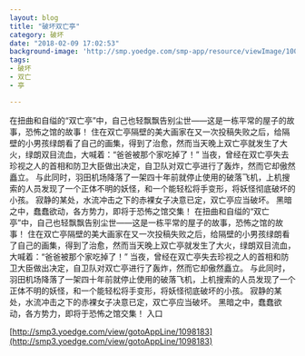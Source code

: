 ```yaml
---
layout: blog
title: "破坏双亡亭"
category: 破坏
date: "2018-02-09 17:02:53"
background-image: 'http://smp.yoedge.com/smp-app/resource/viewImage/1001537appline.png'
tags:
- 破坏
- 双亡
- 亭

---
```

在扭曲和自缢的“双亡亭”中，自己也轻飘飘告别尘世——这是一栋平常的屋子的故事，恐怖之馆的故事！ 住在双亡亭隔壁的美大画家在又一次投稿失败之后，给隔壁的小男孩绿朗看了自己的画集，得到了治愈，然而当天晚上双亡亭就发生了大火，绿朗双目流血，大喊着：“爸爸被那个家吃掉了！” 当夜，曾经在双亡亭失去珍视之人的首相和防卫大臣做出决定，自卫队对双亡亭进行了轰炸，然而它却傲然矗立。 与此同时，羽田机场降落了一架四十年前就停止使用的破落飞机，上机搜索的人员发现了一个正体不明的妖怪，和一个能轻松将手变形，将妖怪彻底破坏的小孩。 寂静的某处，水流冲击之下的赤裸女子决意已定，双亡亭应当破坏。 黑暗之中，蠢蠢欲动，各方势力，即将于恐怖之馆交集！
在扭曲和自缢的“双亡亭”中，自己也轻飘飘告别尘世——这是一栋平常的屋子的故事，恐怖之馆的故事！ 住在双亡亭隔壁的美大画家在又一次投稿失败之后，给隔壁的小男孩绿朗看了自己的画集，得到了治愈，然而当天晚上双亡亭就发生了大火，绿朗双目流血，大喊着：“爸爸被那个家吃掉了！” 当夜，曾经在双亡亭失去珍视之人的首相和防卫大臣做出决定，自卫队对双亡亭进行了轰炸，然而它却傲然矗立。 与此同时，羽田机场降落了一架四十年前就停止使用的破落飞机，上机搜索的人员发现了一个正体不明的妖怪，和一个能轻松将手变形，将妖怪彻底破坏的小孩。 寂静的某处，水流冲击之下的赤裸女子决意已定，双亡亭应当破坏。 黑暗之中，蠢蠢欲动，各方势力，即将于恐怖之馆交集！
入口

[http://smp3.yoedge.com/view/gotoAppLine/1098183](http://smp3.yoedge.com/view/gotoAppLine/1098183)

        
